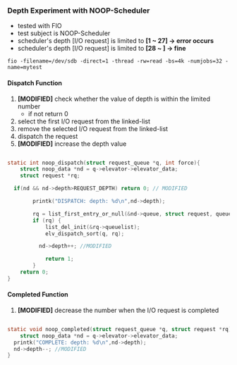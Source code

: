 ### Depth Experiment with NOOP-Scheduler  
- tested with FIO
- test subject is NOOP-Scheduler
- scheduler's depth [I/O request] is limited to **[1 ~ 27] -> error occurs**
- scheduler's depth [I/O request] is limited to **[28 ~ ] -> fine**

```
fio -filename=/dev/sdb -direct=1 -thread -rw=read -bs=4k -numjobs=32 -name=mytest

```

#### Dispatch Function
1. **[MODIFIED]** check whether the value of depth is within the limited number
   - if not return 0    
2. select the first I/O request from the linked-list   
3. remove the selected I/O request from the linked-list
4. dispatch the request
5. **[MODIFIED]** increase the depth value

```c

static int noop_dispatch(struct request_queue *q, int force){
	struct noop_data *nd = q->elevator->elevator_data;
	struct request *rq;

  if(nd && nd->depth>REQUEST_DEPTH) return 0; // MODIFIED

        printk("DISPATCH: depth: %d\n",nd->depth);

      	rq = list_first_entry_or_null(&nd->queue, struct request, queuelist);
      	if (rq) {
      		list_del_init(&rq->queuelist);
      		elv_dispatch_sort(q, rq);

          nd->depth++; //MODIFIED

      		return 1;
      	}
	return 0;
}
```


#### Completed Function
1. **[MODIFIED]** decrease the number when the I/O request is completed

```c

static void noop_completed(struct request_queue *q, struct request *rq){
	struct noop_data *nd = q->elevator->elevator_data;
  printk("COMPLETE: depth: %d\n",nd->depth);
  nd->depth--; //MODIFIED
}
```
